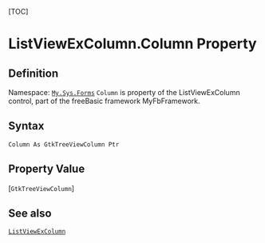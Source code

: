 [TOC]
# ListViewExColumn.Column Property

## Definition
Namespace: [`My.Sys.Forms`](My.Sys.Forms.md)
`Column` is property of the ListViewExColumn control, part of the freeBasic framework MyFbFramework.
## Syntax
```freeBasic
Column As GtkTreeViewColumn Ptr
```
## Property Value
[`GtkTreeViewColumn`]
## See also
[`ListViewExColumn`](ListViewExColumn.md)
